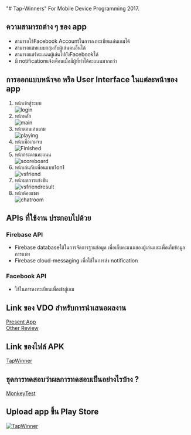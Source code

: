 "# Tap-Winners" 
For Mobile Device Programming 2017.

## ความสามารถต่าง ๆ ของ app
* สามารถใช้Facebook Accountในการลงทะเบียนเล่นเกมได้
* สามารถแชทแบบกลุ่มกับผู้เล่นคนอื่นได้
* สามารถแชร์คะแนนผู้เล่นไปยังFacebookได้
* มี notificationแจ้งเตือนเมื่อมีผู้ที่ทำได้คะแนนมากกว่า
## การออกแบบหน้าจอ หรือ User Interface ในแต่ละหน้าของ app
1. หน้าเข้าสู่ระบบ<br>
![login](https://github.com/smarty0123/final_project_android/blob/master/TapWinners/imageforwiki/login.PNG)
2. หน้าหลัก<br>
![main](https://github.com/smarty0123/final_project_android/blob/master/TapWinners/imageforwiki/main.PNG)
3. หน้าตอนเล่นเกม<br>
![playing](https://github.com/smarty0123/final_project_android/blob/master/TapWinners/imageforwiki/playing.PNG)
4. หน้าเมื่อเกมจบ<br>
![Finished](https://github.com/smarty0123/final_project_android/blob/master/TapWinners/imageforwiki/playfinish.PNG)
5. หน้ากระดานคะแนน<br>
![scoreboard](https://github.com/smarty0123/final_project_android/blob/master/TapWinners/imageforwiki/scoreboard.PNG)
6. หน้าเล่นกับเพื่อนแบบ1on1<br>
![vsfriend](https://github.com/smarty0123/final_project_android/blob/master/TapWinners/imageforwiki/vsfriendbefore.PNG)
7. หน้าผลการแข่งขัน<br>
![vsfriendresult](https://github.com/smarty0123/final_project_android/blob/master/TapWinners/imageforwiki/vsfriendresult.PNG)
8. หน้าห้องแชท<br>
![chatroom](https://github.com/smarty0123/final_project_android/blob/master/TapWinners/imageforwiki/chatroom.PNG)
## APIs ที่ใช้งาน ประกอบไปด้วย
### Firebase API
* Firebase databaseใช้ในการจัดการฐานข้อมูล เพื่อเก็บคะแนนของผู้เล่นและเพื่อเก็บข้อมูลการแชท<br>
* Firebase cloud-messaging เพื่อใช้ในการส่ง notification<br>
### Facebook API
* ใช้ในการลงทะเบียนเพื่อเข้าสู่เกม
## Link ของ VDO สำหรับการนำเสนอผลงาน
[Present App](https://youtu.be/P-K8kbb7Xuk)<br>
[Other Review](https://youtu.be/ezhNWJRbaGY)
## Link ของไฟล์ APK
[TapWinner](https://drive.google.com/file/d/1KJKHlxHLB5vfCuLZqg7yGbdt2ylhu8cA/view)
## ชุดการทดสอบว่าผลการทดสอบเป็นอย่างไรบ้าง ?
[MonkeyTest](https://www.youtube.com/watch?v=rqWE8iTDev0&t=7s)
## Upload app ขึ้น Play Store
<a href="https://play.google.com/store/apps/details?id=kmitl.finalproject.nattapon58070036.tapwinner&hl=th">![TapWinner](https://github.com/smarty0123/final_project_android/blob/master/TapWinners/imageforwiki/google%20play.png)</a>
